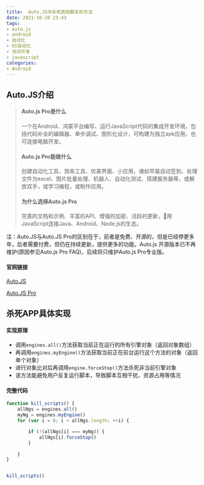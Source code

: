 ```yaml
---
title:  Auto.JS中杀死其他脚本的方法
date: 2021-10-28 23:43
tags:
- auto.js
- android
- 自动化
- UI自动化
- 测试开发
- javascript
categories: 
- Android
---
```



## Auto.JS介绍



>#### Auto.js Pro是什么
>
>一个在Android、鸿蒙平台编写、运行JavaScript代码的集成开发环境，包括代码补全的编辑器、单步调试、图形化设计，可构建为独立apk应用，也可连接电脑开发。
>
>
>
>#### Auto.js Pro能做什么
>
>创建自动化工具、效率工具、优美界面、小应用，诸如早晨自动签到、处理文件为excel、图片批量处理、机器人、自动化测试、搭建服务器等，或解放双手，或学习编程，或制作应用。
>
>
>
>#### 为什么选择Auto.js Pro
>
>完善的文档和示例、丰富的API、增强的加密、活跃的更新，用JavaScript连接Java、Android、Node.js的生态。

注：Auto.JS与Auto.JS Pro的区别在于，前者是免费、开源的，但是已经停更多年，后者需要付费，但仍在持续更新，提供更多的功能。Auto.js 开源版本已不再维护(原因参见Auto.js Pro FAQ)，后续将只维护Auto.js Pro专业版。
<!-- more -->



#### 官网链接

[Auto.JS](https://hyb1996.github.io/AutoJs-Docs/#/)

[Auto.JS Pro](https://pro.autojs.org/)





## 杀死APP具体实现

#### 实现原理

- 调用`engines.all()`方法获取当前正在运行的所有引擎对象（返回对象数组）
- 再调用`engines.myEngine()`方法获取当前正在前台运行这个方法的对象（返回单个对象）
- 进行对象比对后再调用`engine.forceStop()`方法杀死非当前引擎对象
- 该方法能避免用户反复运行脚本，导致脚本互相干扰、资源占用等情况



#### 完整代码

```javascript
function kill_scripts() {
    allNgs = engines.all()
    myNg = engines.myEngine()
    for (var i = 0; i < allNgs.length; ++i) {

        if (!(allNgs[i] === myNg)) {
            allNgs[i].forceStop()
        }

    }
}


kill_scripts()
```



